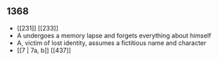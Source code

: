 ## 1368
- [[231]] [[233]] 
- A undergoes a memory lapse and forgets everything about himself
- A, victim of lost identity, assumes a fictitious name and character
- [[7 | 7a, b]] [[437]] 

